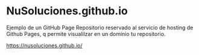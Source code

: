 # NuSoluciones.github.io
Ejemplo de un GitHub Page
Repositorio reservado al servicio de hosting de Github Pages, q permite visualilzar en un dominio tu repositorio.

https://nusoluciones.github.io/
